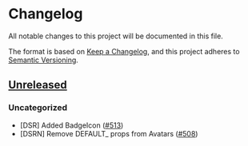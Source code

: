 # Changelog

All notable changes to this project will be documented in this file.

The format is based on [Keep a Changelog](https://keepachangelog.com/en/1.0.0/),
and this project adheres to [Semantic Versioning](https://semver.org/spec/v2.0.0.html).

## [Unreleased]

### Uncategorized

- [DSR] Added BadgeIcon ([#513](https://github.com/MetaMask/metamask-design-system/pull/513))
- [DSRN] Remove DEFAULT\_ props from Avatars ([#508](https://github.com/MetaMask/metamask-design-system/pull/508))

[Unreleased]: https://github.com/MetaMask/metamask-design-system/
